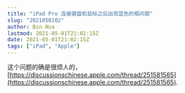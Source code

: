```yaml
---
title: "iPad Pro 连接键盘和鼠标之后出现蓝色的框问题"
slug: "2021050102"
author: Bin Hua
lastmod: 2021-05-01T21:02:15Z
date: 2021-05-01T21:02:15Z
tags: ["iPad", "Apple"]
---
```


这个问题的确是很烦人的，[https://discussionschinese.apple.com/thread/251581565](https://discussionschinese.apple.com/thread/251581565). 
